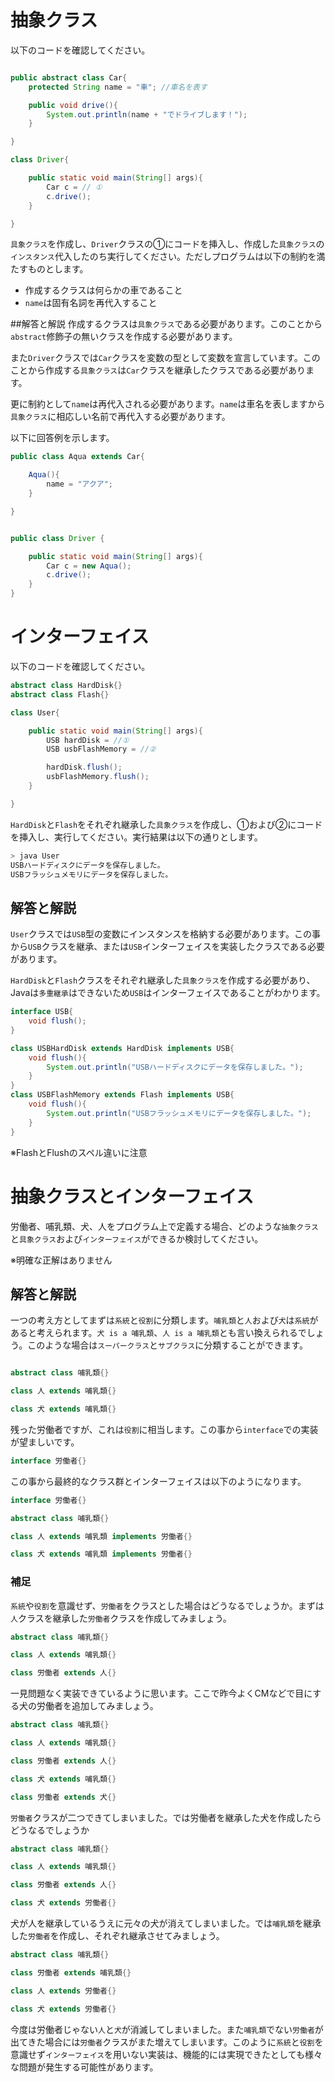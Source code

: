 # 抽象クラス
以下のコードを確認してください。

```java

public abstract class Car{
	protected String name = "車"; //車名を表す

	public void drive(){
		System.out.println(name + "でドライブします！");
	}

}
```

```java
class Driver{

	public static void main(String[] args){
		Car c = // ①
		c.drive();
	}

}
```

`具象クラス`を作成し、`Driver`クラスの①にコードを挿入し、作成した`具象クラス`の`インスタンス`代入したのち実行してください。ただしプログラムは以下の制約を満たすものとします。

* 作成するクラスは何らかの車であること
* `name`は固有名詞を再代入すること


##解答と解説
作成するクラスは`具象クラス`である必要があります。このことから`abstract`修飾子の無いクラスを作成する必要があります。

また`Driver`クラスでは`Car`クラスを変数の型として変数を宣言しています。このことから作成する`具象クラス`は`Car`クラスを継承したクラスである必要があります。

更に制約として`name`は再代入される必要があります。`name`は車名を表しますから`具象クラス`に相応しい名前で再代入する必要があります。

以下に回答例を示します。

```java
public class Aqua extends Car{

	Aqua(){
		name = "アクア";
	}

}
```

```java

public class Driver {

	public static void main(String[] args){
		Car c = new Aqua();
		c.drive();
	}
}
```

# インターフェイス
以下のコードを確認してください。

```java
abstract class HardDisk{}
abstract class Flash{}

class User{

	public static void main(String[] args){
		USB hardDisk = //①
		USB usbFlashMemory = //②

		hardDisk.flush();
		usbFlashMemory.flush();
	}

}
```

`HardDisk`と`Flash`をそれぞれ継承した`具象クラス`を作成し、①および②にコードを挿入し、実行してください。実行結果は以下の通りとします。

```bash
> java User
USBハードディスクにデータを保存しました。
USBフラッシュメモリにデータを保存しました。
```

## 解答と解説
`User`クラスでは`USB`型の変数にインスタンスを格納する必要があります。この事から`USB`クラスを継承、または`USB`インターフェイスを実装したクラスである必要があります。

`HardDisk`と`Flash`クラスをそれぞれ継承した`具象クラス`を作成する必要があり、Javaは`多重継承`はできないため`USB`はインターフェイスであることがわかります。

```java
interface USB{
	void flush();
}

class USBHardDisk extends HardDisk implements USB{
	void flush(){
		System.out.println("USBハードディスクにデータを保存しました。");
	}
}
class USBFlashMemory extends Flash implements USB{
	void flush(){
		System.out.println("USBフラッシュメモリにデータを保存しました。");
	}
}
```

※FlashとFlushのスペル違いに注意

# 抽象クラスとインターフェイス
労働者、哺乳類、犬、人をプログラム上で定義する場合、どのような`抽象クラス`と`具象クラス`および`インターフェイス`ができるか検討してください。

※明確な正解はありません

## 解答と解説
一つの考え方としてまずは`系統`と`役割`に分類します。`哺乳類`と`人`および`犬`は`系統`があると考えられます。`犬 is a 哺乳類`、`人 is a 哺乳類`とも言い換えられるでしょう。このような場合は`スーパークラス`と`サブクラス`に分類することができます。

```java

abstract class 哺乳類{}

class 人 extends 哺乳類{}

class 犬 extends 哺乳類{}

```

残った労働者ですが、これは`役割`に相当します。この事から`interface`での実装が望ましいです。

```java
interface 労働者{}
```

この事から最終的なクラス群とインターフェイスは以下のようになります。

```java
interface 労働者{}

abstract class 哺乳類{}

class 人 extends 哺乳類 implements 労働者{}

class 犬 extends 哺乳類 implements 労働者{}

```

### 補足
`系統`や`役割`を意識せず、`労働者`をクラスとした場合はどうなるでしょうか。まずは`人`クラスを継承した`労働者`クラスを作成してみましょう。

```java
abstract class 哺乳類{}

class 人 extends 哺乳類{}

class 労働者 extends 人{}

```

一見問題なく実装できているように思います。ここで昨今よくCMなどで目にする犬の労働者を追加してみましょう。

```java
abstract class 哺乳類{}

class 人 extends 哺乳類{}

class 労働者 extends 人{}

class 犬 extends 哺乳類{}

class 労働者 extends 犬{}

```

`労働者`クラスが二つできてしまいました。では労働者を継承した犬を作成したらどうなるでしょうか

```java
abstract class 哺乳類{}

class 人 extends 哺乳類{}

class 労働者 extends 人{}

class 犬 extends 労働者{}
```

犬が人を継承しているうえに元々の犬が消えてしまいました。では`哺乳類`を継承した`労働者`を作成し、それぞれ継承させてみましょう。


```java
abstract class 哺乳類{}

class 労働者 extends 哺乳類{}

class 人 extends 労働者{}

class 犬 extends 労働者{}
```

今度は労働者じゃない`人`と`犬`が消滅してしまいました。また`哺乳類`でない`労働者`が出てきた場合には`労働者`クラスがまた増えてしまいます。このように`系統`と`役割`を意識せず`インターフェイス`を用いない実装は、機能的には実現できたとしても様々な問題が発生する可能性があります。